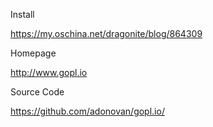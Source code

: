 
Install

https://my.oschina.net/dragonite/blog/864309


Homepage

http://www.gopl.io


Source Code

https://github.com/adonovan/gopl.io/


